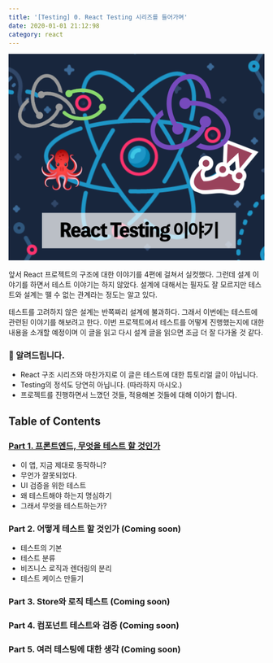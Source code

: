 ```yaml
---
title: '[Testing] 0. React Testing 시리즈를 들어가며'
date: 2020-01-01 21:12:98
category: react
---
```


![react-testing-logo](./images/react-testing-logo.png)

앞서 React 프로젝트의 구조에 대한 이야기를 4편에 걸쳐서 실컷했다. 그런데 설계 이야기를 하면서 테스트 이야기는 하지 않았다. 설계에 대해서는 필자도 잘 모르지만 테스트와 설계는 뗄 수 없는 관계라는 정도는 알고 있다.

테스트를 고려하지 않은 설계는 반쪽짜리 설계에 불과하다. 그래서 이번에는 테스트에 관련된 이야기를 해보려고 한다. 이번 프로젝트에서 테스트를 어떻게 진행했는지에 대한 내용을 소개할 예정이며 이 글을 읽고 다시 설계 글을 읽으면 조금 더 잘 다가올 것 같다.

### 🚧 알려드립니다.

- React 구조 시리즈와 마찬가지로 이 글은 테스트에 대한 튜토리얼 글이 아닙니다.
- Testing의 정석도 당연히 아닙니다. (따라하지 마시오.)
- 프로젝트를 진행하면서 느꼈던 것들, 적용해본 것들에 대해 이야기 합니다.

## Table of Contents

### [Part 1. 프론트엔드, 무엇을 테스트 할 것인가](https://jbee.io/react/testing-1-react-testing/)

- 이 앱, 지금 제대로 동작하니?
- 무언가 잘못되었다.
- UI 검증을 위한 테스트
- 왜 테스트해야 하는지 명심하기
- 그래서 무엇을 테스트하는가?

### Part 2. 어떻게 테스트 할 것인가 (Coming soon)

- 테스트의 기본
- 테스트 분류
- 비즈니스 로직과 렌더링의 분리
- 테스트 케이스 만들기

### Part 3. Store와 로직 테스트 (Coming soon)

### Part 4. 컴포넌트 테스트와 검증 (Coming soon)

### Part 5. 여러 테스팅에 대한 생각 (Coming soon)
